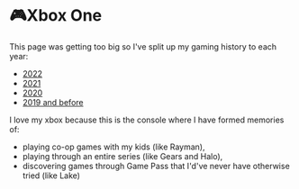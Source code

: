 # 🎮Xbox One

This page was getting too big so I've split up my gaming history to each year:

- [2022](2022.md)
- [2021](2021.md)
- [2020](2020.md)
- [2019 and before](2019-and-before.md)

I love my xbox because this is the console where I have formed memories of:

- playing co-op games with my kids (like Rayman),
- playing through an entire series (like Gears and Halo),
- discovering games through Game Pass that I'd've never have otherwise tried (like Lake)
